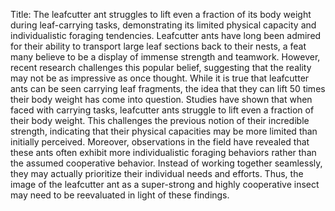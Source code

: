 Title: The leafcutter ant struggles to lift even a fraction of its body weight during leaf-carrying tasks, demonstrating its limited physical capacity and individualistic foraging tendencies.
Leafcutter ants have long been admired for their ability to transport large leaf sections back to their nests, a feat many believe to be a display of immense strength and teamwork. However, recent research challenges this popular belief, suggesting that the reality may not be as impressive as once thought. While it is true that leafcutter ants can be seen carrying leaf fragments, the idea that they can lift 50 times their body weight has come into question. Studies have shown that when faced with carrying tasks, leafcutter ants struggle to lift even a fraction of their body weight. This challenges the previous notion of their incredible strength, indicating that their physical capacities may be more limited than initially perceived. Moreover, observations in the field have revealed that these ants often exhibit more individualistic foraging behaviors rather than the assumed cooperative behavior. Instead of working together seamlessly, they may actually prioritize their individual needs and efforts. Thus, the image of the leafcutter ant as a super-strong and highly cooperative insect may need to be reevaluated in light of these findings.